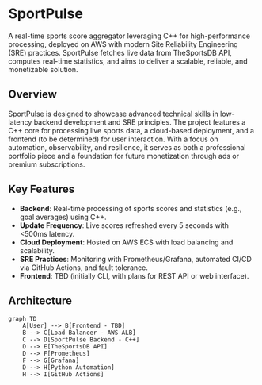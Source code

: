 # SportPulse

A real-time sports score aggregator leveraging C++ for high-performance processing, deployed on AWS with modern Site Reliability Engineering (SRE) practices. SportPulse fetches live data from TheSportsDB API, computes real-time statistics, and aims to deliver a scalable, reliable, and monetizable solution.

## Overview

SportPulse is designed to showcase advanced technical skills in low-latency backend development and SRE principles. The project features a C++ core for processing live sports data, a cloud-based deployment, and a frontend (to be determined) for user interaction. With a focus on automation, observability, and resilience, it serves as both a professional portfolio piece and a foundation for future monetization through ads or premium subscriptions.

## Key Features

- **Backend**: Real-time processing of sports scores and statistics (e.g., goal averages) using C++.
- **Update Frequency**: Live scores refreshed every 5 seconds with <500ms latency.
- **Cloud Deployment**: Hosted on AWS ECS with load balancing and scalability.
- **SRE Practices**: Monitoring with Prometheus/Grafana, automated CI/CD via GitHub Actions, and fault tolerance.
- **Frontend**: TBD (initially CLI, with plans for REST API or web interface).

## Architecture

```mermaid
graph TD
    A[User] --> B[Frontend - TBD]
    B --> C[Load Balancer - AWS ALB]
    C --> D[SportPulse Backend - C++]
    D --> E[TheSportsDB API]
    D --> F[Prometheus]
    F --> G[Grafana]
    D --> H[Python Automation]
    H --> I[GitHub Actions]
